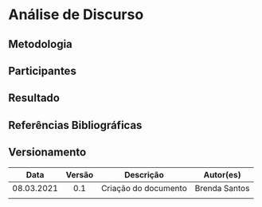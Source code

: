 # Análise de Discurso 
## Metodologia

## Participantes

## Resultado

## Referências Bibliográficas

## Versionamento
|   Data   | Versão |        Descrição        |            Autor(es)           |
| :------: | :----: | :---------------------: | :----------------------------: |
|08.03.2021|   0.1  |  Criação do documento   |        Brenda Santos           |
|          |        |                         |                                |